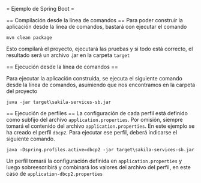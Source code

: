 = Ejemplo de Spring Boot =

== Compilación desde la línea de comandos ==
Para poder construir la aplicación desde la línea de comandos, bastará con ejecutar el comando

`mvn clean package`

Esto compilará el proyecto, ejecutará las pruebas y si todo está correcto, el resultado será un archivo .jar en la carpeta `target`

== Ejecución desde la línea de comandos ==

Para ejecutar la aplicación construida, se ejecuta el siguiente comando desde la línea de comandos, asumiendo que nos encontramos en la carpeta del proyecto

`java -jar target\sakila-services-sb.jar`

== Ejecución de perfiles ==
La configuración de cada perfil está definido como subfijo del archivo `application.properties`. Por omisión, siempre tomará el contenido del archivo `application.properties`.
En este ejemplo se ha creado el perfil `dbcp2`. Para ejecutar ese perfil, deberá indicarse el siguiente comando. 

`java -Dspring.profiles.active=dbcp2 -jar target\sakila-services-sb.jar`

Un perfil tomará la configuración definida en `application.properties` y luego sobreescribirá y combinará los valores del archivo del perfil, en este caso de `application-dbcp2.properties`
